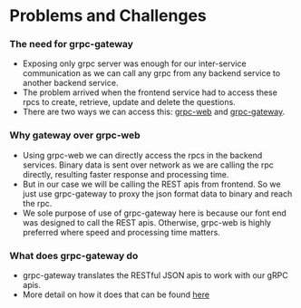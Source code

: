 # Problems and Challenges

### The need for grpc-gateway
* Exposing only grpc server was enough for our inter-service communication as we can call any grpc from any backend service to another backend service.
* The problem arrived when the frontend service had to access these rpcs to create, retrieve, update and delete the questions.
* There are two ways we can access this: [grpc-web](https://github.com/grpc/grpc-web) and [grpc-gateway](https://github.com/grpc-ecosystem/grpc-gateway).

### Why gateway over grpc-web
* Using grpc-web we can directly access the rpcs in the backend services. Binary data is sent over network as we are calling the rpc directly, resulting faster response and processing time.
* But in our case we will be calling the REST apis from frontend. So we just use grpc-gateway to proxy the json format data to binary and reach the rpc.
* We sole purpose of use of grpc-gateway here is because our font end was designed to call the REST apis. Otherwise, grpc-web is highly preferred where speed and processing time matters.

### What does grpc-gateway do
* grpc-gateway translates the RESTful JSON apis to work with our gRPC apis.
* More detail on how it does that can be found [here](https://github.com/grpc-ecosystem/grpc-gateway#about)
